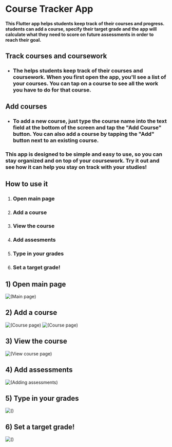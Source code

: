 # Course Tracker App

#### This Flutter app helps students keep track of their courses and progress. students can add a course, specify their target grade and the app will calculate what they need to score on future assessments in order to reach their goal.

## Track courses and coursework

- ### The helps students keep track of their courses and coursework. When you first open the app, you'll see a list of your courses. You can tap on a course to see all the work you have to do for that course.

## Add courses

- ### To add a new course, just type the course name into the text field at the bottom of the screen and tap the "Add Course" button. You can also add a course by tapping the "Add" button next to an existing course.

### This app is designed to be simple and easy to use, so you can stay organized and on top of your coursework. Try it out and see how it can help you stay on track with your studies!

## How to use it

1. ### Open main page

2. ### Add a course

3. ### View the course

4. ### Add assesments

5. ### Type in your grades

6. ### Set a target grade!

## 1) Open main page

![(Main page)](https://github.com/Tellmore01/Course-grade-tracker/blob/961a84f89ef4e9f50de51c2536067ca385d66bdb/assets/images/courses_main_screen.png)

## 2) Add a course

![(Course page)](https://github.com/Tellmore01/Course-grade-tracker/blob/master/assets/images/adding_course.png)
![(Course page)](https://github.com/Tellmore01/Course-grade-tracker/blob/master/assets/images/course_added.png)

## 3) View the course

![(View course page)](https://github.com/Tellmore01/Course-grade-tracker/blob/master/assets/images/course_page.png)

## 4) Add assessments

![(Adding assessments)](https://github.com/Tellmore01/Course-grade-tracker/blob/master/assets/images/adding_assesment.png)

## 5) Type in your grades

![()](https://github.com/Tellmore01/Course-grade-tracker/blob/master/assets/images/assesments_added.png)

## 6) Set a target grade!

![()](https://github.com/Tellmore01/Course-grade-tracker/blob/master/assets/images/targetGrade_set.png)
